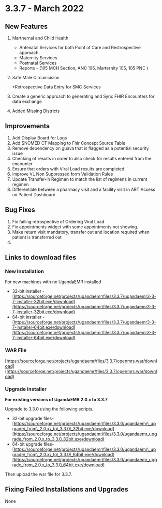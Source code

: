 # 3.3.7 - March 2022 

## New Features

1. Martnernal and Child Health
  
   * Antenatal  Services for both Point of Care and Restrospective approach. 
   * Maternity Services
   * Postnatal Services
   * Reports - (105 MCH Section, ANC 105, Marternity 105, 105 PNC )
   
2. Safe Male Circumcision

    *Retrospective Data Entry for SMC Services
    
3. Create a generic approach to generating  and Sync FHIR Encounters for data exchange
4. Added Missing Districts
    
## Improvements
 
 1. Add Display Board for Logs
 2. Add SNOMED CT Mapping to Fhir Concept Source Table
 3. Remove dependency on guava that is flagged as a potential security issue
 4. Checking of results in order to also check for results entered from the encounter
 5. Ensure that orders with Viral Load results are completed.
 6. Improve VL Non Suppressed form Validation Rules
 7. Update Transfer-In Regimen to match the list of regimens in current regimen
 8. Differentiate between a pharmacy visit and a facility visit in ART Access on Patient Dashboard
 

## Bug Fixes 

1. Fix failing retrospective of Ordering Viral Load
2. Fix appointments widget with some appointments not showing.
3. Make return visit mandatory, transfer out and location required when patient is transferred out
4. 

## Links to download files

### New Installation

For new machines with no UgandaEMR installed

* 32-bit installer -[https://sourceforge.net/projects/ugandaemr/files/3.3.7/ugandaemr3-3-7-installer-32bit.exe/download](https://sourceforge.net/projects/ugandaemr/files/3.3.7/ugandaemr3-3-7-installer-32bit.exe/download)
* 64-bit installer -[https://sourceforge.net/projects/ugandaemr/files/3.3.7/ugandaemr3-3-7-installer-64bit.exe/download](https://sourceforge.net/projects/ugandaemr/files/3.3.7/ugandaemr3-3-7-installer-64bit.exe/download)

### WAR File

[https://sourceforge.net/projects/ugandaemr/files/3.3.7/openmrs.war/download](https://sourceforge.net/projects/ugandaemr/files/3.3.7/openmrs.war/download)

### Upgrade Installer

**For existing versions of UgandaEMR 2.0.x to 3.3.7**


Upgrade to 3.3.0 using the following scripts. 

* 32-bit upgrade files- [https://sourceforge.net/projects/ugandaemr/files/3.3.0/ugandaemr\_upgrade\_from\_2.0.x\_to\_3.3.0\_32bit.exe/download](https://sourceforge.net/projects/ugandaemr/files/3.3.0/ugandaemr_upgrade_from_2.0.x_to_3.3.0_32bit.exe/download)
* 64-bit upgrade files- [https://sourceforge.net/projects/ugandaemr/files/3.3.0/ugandaemr\_upgrade\_from\_2.0.x\_to\_3.3.0\_64bit.exe/download](https://sourceforge.net/projects/ugandaemr/files/3.3.0/ugandaemr_upgrade_from_2.0.x_to_3.3.0_64bit.exe/download)

Then upload the war file for 3.3.7. 


## Fixing Failed Installations and Upgrades

None